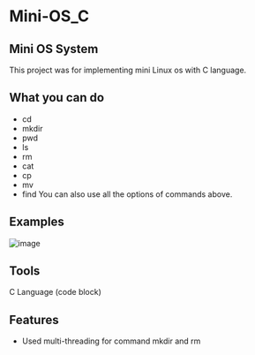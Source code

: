 # Mini-OS_C
## Mini OS System
This project was for implementing mini Linux os with C language.

## What you can do
* cd
* mkdir
* pwd
* ls
* rm
* cat
* cp
* mv
* find
You can also use all the options of commands above.

## Examples   
![image](https://user-images.githubusercontent.com/75755156/116032180-29b78700-a69a-11eb-924c-ed16293bda11.png)


## Tools
C Language (code block)

## Features
* Used multi-threading for command mkdir and rm
